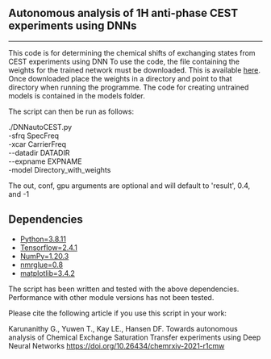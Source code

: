 Autonomous analysis of 1H anti-phase CEST experiments using DNNs
------------
------------
This code is for determining the chemical shifts of exchanging states from CEST experiments using DNN
To use the code, the file containing the weights for the trained network must be
downloaded. This is available [here](https://www.dropbox.com/s/jf4aoz3dfomxo62/models.zip?dl=0).
Once downloaded place the weights in a directory and point to that directory when running the programme.
The code for creating untrained models is contained in the models folder. 

The script can then be run as follows:

./DNNautoCEST.py         \
   -sfrq SpecFreq        \
   -xcar CarrierFreq     \
   --datadir DATADIR     \
   --expname EXPNAME     \
   -model Directory_with_weights


The out, conf, gpu arguments are optional and will default to 'result', 0.4, and -1

Dependencies
------------
  * [Python=3.8.11](https://www.python.org/downloads/)
  * [Tensorflow=2.4.1](https://www.tensorflow.org/install)
  * [NumPy=1.20.3](https://www.scipy.org/scipylib/download.html)
  * [nmrglue=0.8](https://nmrglue.readthedocs.io/en/latest/install.html)
  * [matplotlib=3.4.2](https://matplotlib.org/stable/users/installing/index.html)  

  The script has been written and tested with the above dependencies.
  Performance with other module versions has not been tested.

  Please cite the following article if you use this script in your work:

  Karunanithy G., Yuwen T., Kay LE., Hansen DF.
  Towards autonomous analysis of Chemical Exchange Saturation Transfer experiments using Deep Neural Networks
  https://doi.org/10.26434/chemrxiv-2021-r1cmw
